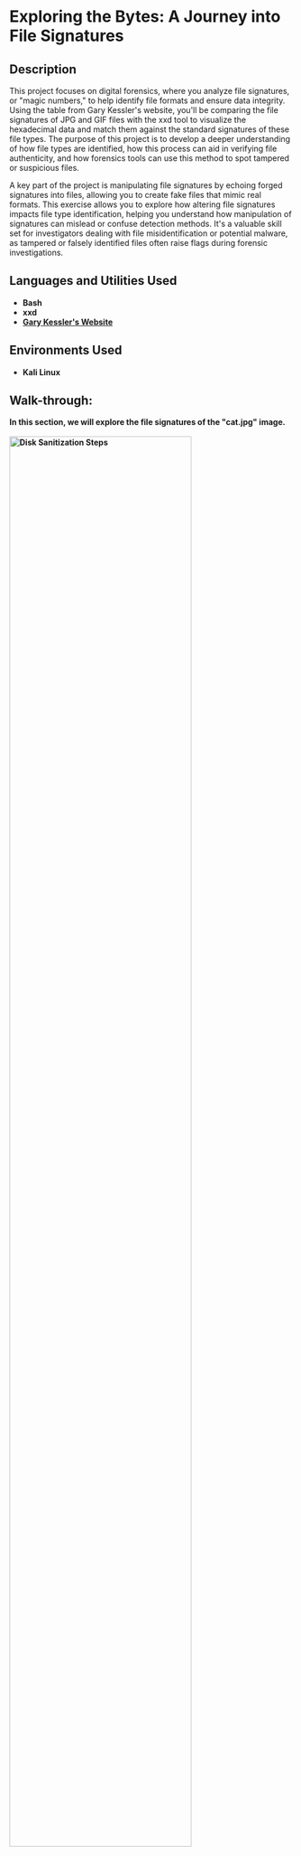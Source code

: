 <h1>Exploring the Bytes: A Journey into File Signatures</h1>


<h2>Description</h2>
This project focuses on digital forensics, where you analyze file signatures, or "magic numbers," to help identify file formats and ensure data integrity. Using the table from Gary Kessler's website, you'll be comparing the file signatures of JPG and GIF files with the xxd tool to visualize the hexadecimal data and match them against the standard signatures of these file types. The purpose of this project is to develop a deeper understanding of how file types are identified, how this process can aid in verifying file authenticity, and how forensics tools can use this method to spot tampered or suspicious files.

A key part of the project is manipulating file signatures by echoing forged signatures into files, allowing you to create fake files that mimic real formats. This exercise allows you to explore how altering file signatures impacts file type identification, helping you understand how manipulation of signatures can mislead or confuse detection methods. It's a valuable skill set for investigators dealing with file misidentification or potential malware, as tampered or falsely identified files often raise flags during forensic investigations.
<br />


<h2>Languages and Utilities Used</h2>

- <b>Bash</b> 
- <b>xxd</b>
- <b>[Gary Kessler's Website](https://www.garykessler.net/library/file_sigs.html)</b>

<h2>Environments Used </h2>

- <b>Kali Linux</b>

<h2>Walk-through:</h2>

<p align="left">
<b> In this section, we will explore the file signatures of the "cat.jpg" image.<b/>
<br>
<br>
  <img src="https://i.imgur.com/AjYToXE.jpeg" height="80%" width="80%" alt="Disk Sanitization Steps"/>
<br />
<br />

<b> The following screenshot comes from Gary Kessler's Website, showcasing the header (FF D8) and trailer (FF D9) of a JPG file.<b/> 
<br>
<br>
  <img src="https://i.imgur.com/GwUqRs3.png" height="80%" width="80%" alt="Disk Sanitization Steps"/>
<br />
<br />

<b> Running the xxd cat.jpg | head command will display the first 10 lines of the file's hexadecimal dump. By comparing the first two bytes, we can confirm that the signatures align with the header in the magic numbers table.<b/> 
<br>
<br>
  <img src="https://i.imgur.com/xAVIR0v.png" height="80%" width="80%" alt="Disk Sanitization Steps"/>
<br />
<br />

<b> Running the xxd cat.jpg | tail -n 5 command displays the last 5 lines of the file's hexadecimal dump. By comparing the last two bytes, we can verify that the signatures match the trailer in the magic numbers table.<b/> 
<br>
<br>
  <img src="https://i.imgur.com/5cRCwVV.png" height="80%" width="80%" alt="Disk Sanitization Steps"/>
<br />
<br />

<b> By running the command (xxd cat.jpg | tail -n 5) we can see the last 5 lines of the files hexa dump, and if we compare the last 2 bytes, we can see the signatures match with the trailer in the magic numbers table.<b/> 
<br>
<br>
  <img src="https://i.imgur.com/J6BMfam.png" height="80%" width="80%" alt="Disk Sanitization Steps"/>
<br />
<br />

<h3>In this section, we will manipulate files by forging the signatures of a JPG file.</h3>

<b> Here, we define a few variables: jpegsignature contains the header and trailer for a JPG file, matching the entries in the magic numbers table. We also create a files variable, which is an array consisting of three files: "gdltsvacay.jpg," "gdltsvacay_2.jpg," and "gdltsvacay_3.jpg." Then, using a simple for loop, we echo the jpegsignature into each file in the array.<b/> 
<br>
<br>
  <img src="https://i.imgur.com/0EFlY8L.png" height="80%" width="80%" alt="Disk Sanitization Steps"/>
<br />
<br />


<b> In this section we are going to be exploring the file signatures of the gif "simpsons.gif".<b/>
<br>
<br>
  <img src="https://i.imgur.com/DwjbC6Q.gif" height="80%" width="80%" alt="Disk Sanitization Steps"/>
<br />
<br />

<b> The following is a screenshot from Gary Kessler's Website, and it shows the header (47 49 46 38 37 61) and trailer (00 3B) of a GIF file.<b/> 
<br>
<br>
  <img src="https://i.imgur.com/CXMKh6z.png" height="80%" width="80%" alt="Disk Sanitization Steps"/>
<br />
<br />

<b> By running the command (xxd simpsons.gif | head) we can see the first 10 lines of the files hexa dump, and if we compare the first 2 bytes, we can see the signatures match with the header in the magic numbers table.<b/> 
<br>
<br>
  <img src="https://i.imgur.com/51yVWbB.png" height="80%" width="80%" alt="Disk Sanitization Steps"/>
<br />
<br />

<b> By running the command (xxd simpsons.gif | tail -n 5) we can see the last 5 lines of the files hexa dump, and if we compare the last 2 bytes, we can see the signatures match with the trailer in the magic numbers table.<b/> 
<br>
<br>
  <img src="https://i.imgur.com/f8iuMb0.png" height="80%" width="80%" alt="Disk Sanitization Steps"/>
<br />
<br />
</p>
